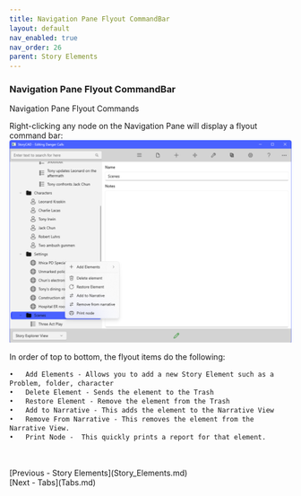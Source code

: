 ```yaml
---
title: Navigation Pane Flyout CommandBar
layout: default
nav_enabled: true
nav_order: 26
parent: Story Elements
---
```

### Navigation Pane Flyout CommandBar ###
Navigation Pane Flyout Commands

Right-clicking any node on the Navigation Pane will display a  flyout command bar:
![](Navigation-Pane-Flyout-CommandBar.png)

In order of top to bottom, the flyout items do the following:

	•	Add Elements - Allows you to add a new Story Element such as a Problem, folder, character
	•	Delete Element - Sends the element to the Trash
	•	Restore Element - Remove the element from the Trash
	•	Add to Narrative - This adds the element to the Narrative View
	•	Remove From Narrative - This removes the element from the Narrative View.
	•	Print Node -  This quickly prints a report for that element.

 <br/>
 <br/>
[Previous - Story Elements](Story_Elements.md) <br/>
[Next - Tabs](Tabs.md) <br/>
